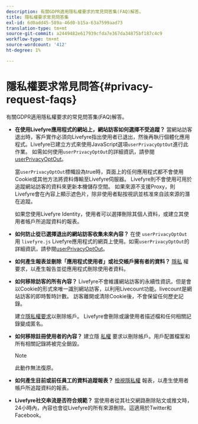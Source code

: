 ```yaml
---
description: 有關GDPR適用隱私權要求的常見問答集(FAQ)解答。
title: 隱私權要求常見問答集
exl-id: 6d0add45-589a-46d0-b15a-63a7599aad73
translation-type: tm+mt
source-git-commit: a2449482e617939cfda7e367da34875bf187c4c9
workflow-type: tm+mt
source-wordcount: '412'
ht-degree: 1%

---
```


# 隱私權要求常見問答{#privacy-request-faqs}

有關GDPR適用隱私權要求的常見問答集(FAQ)解答。

* **在使用Livefyre應用程式的網站上，網站訪客如何選擇不受追蹤？** 當網站訪客退出時，客戶實作必須向Livefyre指出使用者已退出，然後再執行個體化應用程式。Livefyre已建立方式來使用JavaScript選項`userPrivacyOptOut`進行此作業。 如需如何使用`userPrivacyOptOut`的詳細資訊，請參閱[userPrivacyOptOut](/help/using/c-settings-other/c-gdpr-compliance/c-userprivacyoptout.md)。

   當`userPrivacyOptOut`標幟設為true時，頁面上的任何應用程式都不會使用Cookie或其他方法將資料傳輸至Livefyre伺服器。 Livefyre則不會使用可用於追蹤網站訪客的資料來更新本機儲存空間。 如果來源不支援Proxy，則Livefyre會在內容上顯示遮色片，除非使用者點按視訊並核准來自該來源的潛在追蹤。

   如果您使用Livefyre Identity，使用者可以選擇刪除其個人資料，或建立其使用者帳戶所追蹤資料的報表。

* **如何防止從已選擇退出的網站訪客收集未來內容？** 在使 `userPrivacyOptOut` 用 `livefyre.js` Livefyre應用程式的網頁上使用。如需`userPrivacyOptOut`的詳細資訊，請參閱[userPrivacyOptOut](/help/using/c-settings-other/c-gdpr-compliance/c-userprivacyoptout.md)。

* **如何產生報表並刪除「應用程式使用者」或社交帳戶擁有者的資料？** [隱私](../../c-settings-other/c-gdpr-compliance/c-privacy-requests.md#c_privacy_requests) 權要求，以產生報告並從應用程式刪除使用者資料。

* **如何移除訪客的所有內容？** Livefyre不會維護網站訪客的永續性資訊，但是會以Cookie的形式來唯一識別網站訪客，以利用Livecount功能。livecount是網站訪客的即時暫時計數。 訪客離開或清除Cookie後，不會保留任何歷史記錄。

   建立[隱私權要求](../../c-settings-other/c-gdpr-compliance/c-privacy-requests.md#c_privacy_requests)以刪除帳戶。 Livefyre會刪除或讓使用者描述檔和任何相關記錄變成匿名。

* **如何移除註冊使用者的內容？** 建立隱 [私權](../../c-settings-other/c-gdpr-compliance/c-privacy-requests.md#c_privacy_requests) 要求以刪除帳戶。用戶配置檔案和所有相關記錄將被完全銷毀。

   >[!NOTE]
   >
   >此動作無法復原。

* **如何產生目前或前任員工的資料追蹤報表？** [檢視隱私權](../../c-settings-other/c-gdpr-compliance/c-view-a-privacy-report.md#c_view_a_privacy_report) 報表，以產生使用者帳戶所追蹤資料的報表。

* **Livefyre社交串流是否符合規範？** 當使用者從其社交網路刪除貼文或推文時，24小時內，內容也會從Livefyre的所有來源刪除。這適用於Twitter和Facebook。

